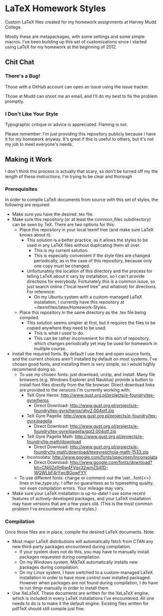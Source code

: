 # LaTeX Homework Styles

Custom LaTeX files created for my homework assignments at Harvey Mudd College.

Mostly these are metapackages, with some settings and some simple macros. I've been building up this set of customizations since I started using LaTeX for my homework at the beginning of 2012.

## Chit Chat

### There's a Bug!

Those with a GitHub account can open an issue using the issue tracker.

Those at Mudd can shoot me an email, and I'll do my best to fix the problem promptly.

### I Don't Like Your Style

Typographic critique or advice is appreciated. Flaming is not.

Please remember: I'm just providing this repository publicly because I have it for my homework anyway. It's great if this is useful to others, but it's not my job to meet everyone's needs.

## Making it Work

I don't think this process is actually that scary, so don't be turned off my the length of these instructions; I'm trying to be clear and thorough

### Prerequisites

In order to compile LaTeX documents from source with this set of styles, the following are required:
* Make sure you have the desired .tex file.
* Make sure this repository (or at least the common_files subdirectory) can be seen by TeX. There are two options for this:
  * Place this repository in your local texmf tree (and make sure LaTeX knows about it).
    * This solution is a better practice, as it allows the styles to be used in any LaTeX files without duplicating them all over.
      * This is my current solution.
      * This is especially convenient if the style files are changed periodically, as in the case of this repository, because only one copy must be changed.
    * Unfortunately the location of this directory and the process for telling LaTeX about it vary by installation, so I can't provide directions for everybody. Fortunately this is a common issue, so just search online ("local texmf tree" and whatnot) for directions. For reference:
      * On my Ubuntu system with a custom-managed LaTeX installation, I currently have this repository at ~/texmf/tex/latex/Homework-Styles.
  * Place this repository in the same directory as the .tex file being compiled. 
    * This solution seems simpler at first, but it requires the files to be copied anywhere they need to be used.
      * This is what I used to do.
      * This can be rather inconvenient for this sort of repository, which changes periodically yet may be used for homework in multiple course.
* Install the required fonts. By default I use free and open source fonts, and the current choices aren't installed by default on most systems. I've chosen good fonts, and installing them is very simple, so I would highly recommend doing so.
  * To use my chosen fonts: just download, unzip, and install. Many file browsers (e.g. Windows Explorer and Nautilus) provide a button to install font files directly from the file browser. Direct download links are provided to the versions I'm currently working with:
    * TeX Gyre Heros: http://www.gust.org.pl/projects/e-foundry/tex-gyre/heros
      * Direct Download: http://www.gust.org.pl/projects/e-foundry/tex-gyre/heros/qhv2.004otf.zip
    * TeX Gyre Pagella: http://www.gust.org.pl/projects/e-foundry/tex-gyre/pagella
      * Direct Download: http://www.gust.org.pl/projects/e-foundry/tex-gyre/pagella/qpl2.004otf.zip
    * TeX Gyre Pagella Math: http://www.gust.org.pl/projects/e-foundry/tg-math/download
      * Direct Download: http://www.gust.org.pl/projects/e-foundry/tg-math/download/texgyreschola-math-1533.zip
    * Inconsolata: http://www.google.com/fonts/specimen/Inconsolata
      * Direct Download: http://www.google.com/fonts/download?kit=CNj0Ze1H6w4FVgc32wmZS4fD-WQWLbF4rYwcBGowFYY
  * To use different fonts: change or comment-out the \set...font{<>} lines in hw_type.sty. I offer no guarantees as to typesetting quality, nor even compilation errors. Your mileage may vary.
* Make sure your LaTeX installation is up-to-date! I use some recent features of actively-developed packages, and your LaTeX installation may have versions that are a few years old. (This is the most common problem I've encountered with my styles.)

### Compilation

Once those files are in place, compile the desired LaTeX documents. Note:

* Most major LaTeX distributions will automatically fetch from CTAN any new third-party packages encountered during compilation.
  * If your system does not do this, you may have to manually install packages requested during compilation.
  * On my Windows system, MikTeX automatically installs new packages during compilation.
  * On my Linux system, I have switched to a custom-managed LaTeX installation in order to have more control over installed packaged. However when packages are not found during compilation, I do have to run tlmgr manually in order to install them.
* Use XeLaTeX. These documents are written for the XeLaTeX engine, which is included in every LaTeX installations I've encountered. All one needs to do is to make it the default engine. Existing files written for pdfTeX should still compile just fine.
